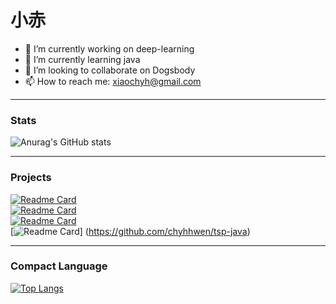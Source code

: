 # 小赤
- 🔭 I’m currently working on deep-learning
- 🌱 I’m currently learning java
- 👯 I’m looking to collaborate on Dogsbody
- 📫 How to reach me: xiaochyh@gmail.com
***
### Stats
![Anurag's GitHub stats](https://github-readme-stats.vercel.app/api?username=chyhhwen&show_icons=true&theme=dark#gh-dark-mode-only)
***
### Projects
[![Readme Card](https://github-readme-stats.vercel.app/api/pin/?username=chyhhwen&repo=eraser_robot&show_icons=true&theme=dark#gh-dark-mode-only)](https://github.com/chyhhwen/eraser_robot)\
[![Readme Card](https://github-readme-stats.vercel.app/api/pin/?username=chyhhwen&repo=java-database-recognition&show_icons=true&theme=dark#gh-dark-mode-only)](https://github.com/chyhhwen/java-database-recognition)\
[![Readme Card](https://github-readme-stats.vercel.app/api/pin/?username=chyhhwen&repo=airport&show_icons=true&theme=dark#gh-dark-mode-only)](https://github.com/chyhhwen/airport)\
[![Readme Card](https://github-readme-stats.vercel.app/api/pin/?username=chyhhwen&repo=airport&show_icons=true&theme=dark#gh-dark-mode-only)]
(https://github.com/chyhhwen/tsp-java)
***
### Compact Language
[![Top Langs](https://github-readme-stats.vercel.app/api/top-langs/?username=chyhhwen&layout=compact&theme=dark#gh-dark-mode-only)](https://github.com/chyhhwen)


